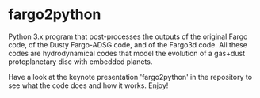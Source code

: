 # fargo2python

Python 3.x program that post-processes the outputs of the original Fargo code, of the Dusty Fargo-ADSG code, and of the Fargo3d code. All these codes are hydrodynamical codes that model the evolution of a gas+dust protoplanetary disc with embedded planets.

Have a look at the keynote presentation 'fargo2python' in the repository to see what the code does and how it works. Enjoy!
